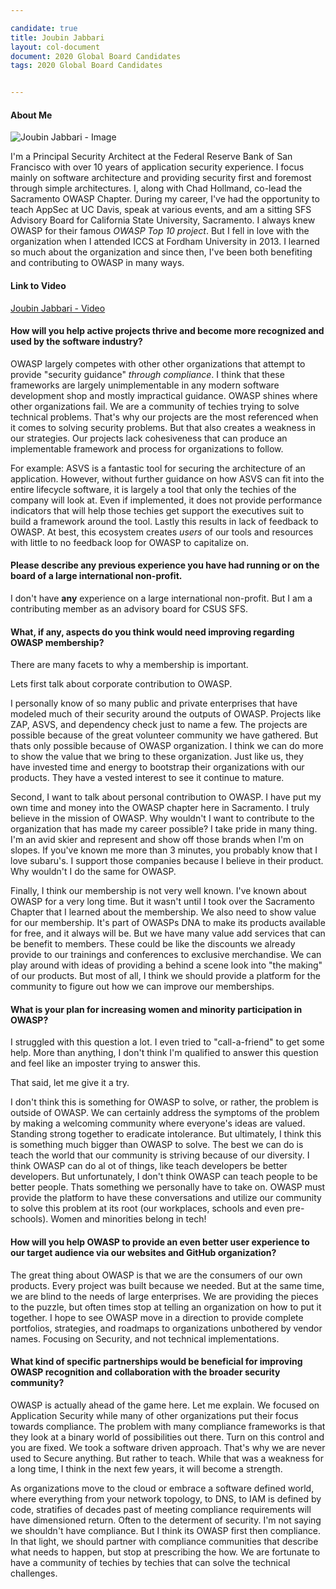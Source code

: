 ```yaml
---

candidate: true
title: Joubin Jabbari
layout: col-document
document: 2020 Global Board Candidates
tags: 2020 Global Board Candidates


---
```


#### About Me
![Joubin Jabbari - Image](/www-board-candidates/assets/images/Joubin_Jabbari.png)

I'm a Principal Security Architect at the Federal Reserve Bank of San Francisco with over 10 years of application security experience. I focus mainly on software architecture and providing security first and foremost through simple architectures. I, along with Chad Hollmand, co-lead the Sacramento OWASP Chapter. 
During my career, I've had the opportunity to teach AppSec at UC Davis, speak at various events, and am a sitting SFS Advisory Board for California State University, Sacramento. 
I always knew OWASP for their famous *OWASP Top 10 project*. But I fell in love with the organization when I attended ICCS at Fordham University in 2013. I learned so much about the organization and since then, I've been both benefiting and contributing to OWASP in many ways. 


#### Link to Video
[Joubin Jabbari - Video](https://youtu.be/nmFFd_DdS90)


#### How will you help active projects thrive and become more recognized and used by the software industry?

OWASP largely competes with other other organizations that attempt to provide "security guidance" *through compliance*. I think that these frameworks are largely unimplementable in any modern software development shop and mostly impractical guidance. OWASP shines where other organizations fail. We are a community of techies trying to solve technical problems. That's why our projects are the most referenced when it comes to solving security problems. But that also creates a weakness in our strategies. Our projects lack cohesiveness that can produce an implementable framework and process for organizations to follow. 

For example: ASVS is a fantastic tool for securing the architecture of an application. However, without further guidance on how ASVS can fit into the entire lifecycle software, it is largely a tool that only the techies of the company will look at. Even if implemented, it does not provide performance indicators that will help those techies get support the executives suit to build a framework around the tool. Lastly this results in lack of feedback to OWASP. At best, this ecosystem creates *users* of our tools and resources with little to no feedback loop for OWASP to capitalize on. 

#### Please describe any previous experience you have had running or on the board of a large international non-profit.

I don't have **any** experience on a large international non-profit. But I am a contributing member as an advisory board for CSUS SFS. 


#### What, if any, aspects do you think would need improving regarding OWASP membership?


There are many facets to why a membership is important. 

Lets first talk about corporate contribution to OWASP. 

I personally know of so many public and private enterprises that have modeled much of their security around the outputs of OWASP. Projects like ZAP, ASVS, and dependency check just to name a few. The projects are possible because of the great volunteer community we have gathered. But thats only possible because of OWASP organization. I think we can do more to show the value that we bring to these organization. Just like us, they have invested time and energy to bootstrap their organizations with our products. They have a vested interest to see it continue to mature. 

Second, I want to talk about personal contribution to OWASP. I have put my own time and money into the OWASP chapter here in Sacramento. I truly believe in the mission of OWASP. Why wouldn't I want to contribute to the organization that has made my career possible? I take pride in many thing. I'm an avid skier and represent and show off those brands when I'm on slopes. If you've known me more than 3 minutes, you probably know that I love subaru's. I support those companies because I believe in their product. Why wouldn't I do the same for OWASP. 

Finally, I think our membership is not very well known. I've known about OWASP for a very long time. But it wasn't until I took over the Sacramento Chapter that I learned about the membership. We also need to show value for our membership. It's part of OWASPs DNA to make its products available for free, and it always will be. But we have many value add services that can be benefit to members. These could be like the discounts we already provide to our trainings and conferences to exclusive merchandise. We can play around with ideas of providing a behind a scene look into "the making" of our products. But most of all, I think we should provide a platform for the community to figure out how we can improve our memberships. 


#### What is your plan for increasing women and minority participation in OWASP?
I struggled with this question a lot. I even tried to "call-a-friend" to get some help. More than anything, I don't think I'm qualified to answer this question and feel like an imposter trying to answer this. 

That said, let me give it a try. 

I don't think this is something for OWASP to solve, or rather, the problem is outside of OWASP. We can certainly address the symptoms of the problem by making a welcoming community where everyone's ideas are valued. Standing strong together to eradicate intolerance. But ultimately, I think this is something much bigger than OWASP to solve. The best we can do is teach the world that our community is striving because of our diversity. I think OWASP can do al ot of things, like teach developers be better developers. But unfortunately, I don't think OWASP can teach people to be better people. Thats something we personally have to take on. OWASP must provide the platform to have these conversations and utilize our community to solve this problem at its root (our workplaces, schools and even pre-schools). Women and minorities belong in tech!

#### How will you help OWASP to provide an even better user experience to our target audience via our websites and GitHub organization?

The great thing about OWASP is that we are the consumers of our own products. Every project was built because we needed. But at the same time, we are blind to the needs of large enterprises. We are providing the pieces to the puzzle, but often times stop at telling an organization on how to put it together. I hope to see OWASP move in a direction to provide complete portfolios, strategies, and roadmaps to organizations unbothered by vendor names. Focusing on Security, and not technical implementations. 

#### What kind of specific partnerships would be beneficial for improving OWASP recognition and collaboration with the broader security community?

OWASP is actually ahead of the game here. Let me explain. We focused on Application Security while many of other organizations put their focus towards compliance. The problem with many compliance frameworks is that they look at a binary world of possibilities out there. Turn on this control and you are fixed. We took a software driven approach. That's why we are never used to Secure anything. But rather to teach. While that was a weakness for a long time, I think in the next few years, it will become a strength.

As organizations move to the cloud or embrace a software defined world, where everything from your network topology, to DNS, to IAM is defined by code, stratifies of decades past of meeting compliance requirements will have dimensioned return. Often to the determent of security. I'm not saying we shouldn't have compliance. But I think its OWASP first then compliance. In that light, we should partner with compliance communities that describe what needs to happen, but stop at prescribing the how. We are fortunate to have a community of techies by techies that can solve the technical challenges. 



